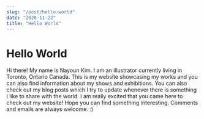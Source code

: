 ```yaml
---
slug: "/post/hello-world"
date: "2020-11-22"
title: "Hello World"
---
```


# Hello World

Hi there! My name is Nayoun Kim. I am an illustrator currently living in Toronto, Ontario Canada. This is my website showcasing my works and you can also find information about my shows and exhibitions. You can also check out my blog posts which I try to update whenever there is something I like to share with the world. I am really excited that you came here to check out my website! Hope you can find something interesting. Comments and emails are always welcome. :)
